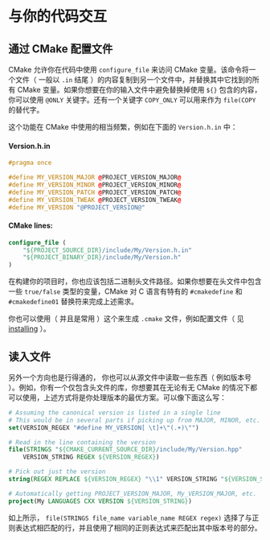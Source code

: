 # 与你的代码交互

## 通过 CMake 配置文件

CMake 允许你在代码中使用 `configure_file` 来访问 CMake 变量。该命令将一个文件（ 一般以 `.in` 结尾 ）的内容复制到另一个文件中，并替换其中它找到的所有 CMake 变量。如果你想要在你的输入文件中避免替换掉使用  `${}` 包含的内容，你可以使用 `@ONLY` 关键字。还有一个关键字 `COPY_ONLY` 可以用来作为 `file(COPY` 的替代字。

这个功能在 CMake 中使用的相当频繁，例如在下面的 `Version.h.in`  中：

#### Version.h.in

```cpp
#pragma once

#define MY_VERSION_MAJOR @PROJECT_VERSION_MAJOR@
#define MY_VERSION_MINOR @PROJECT_VERSION_MINOR@
#define MY_VERSION_PATCH @PROJECT_VERSION_PATCH@
#define MY_VERSION_TWEAK @PROJECT_VERSION_TWEAK@
#define MY_VERSION "@PROJECT_VERSION@"
```

#### CMake lines:
```cmake
configure_file (
    "${PROJECT_SOURCE_DIR}/include/My/Version.h.in"
    "${PROJECT_BINARY_DIR}/include/My/Version.h"
)
```

在构建你的项目时，你也应该包括二进制头文件路径。如果你想要在头文件中包含一些 `true/false` 类型的变量，CMake 对 C 语言有特有的 `#cmakedefine` 和 `#cmakedefine01` 替换符来完成上述需求。


你也可以使用（ 并且是常用 ）这个来生成 `.cmake` 文件，例如配置文件（ 见 [installing](https://cliutils.gitlab.io/modern-cmake/chapters/install/installing.html) ）。

## 读入文件

另外一个方向也是行得通的， 你也可以从源文件中读取一些东西（ 例如版本号 ）。例如，你有一个仅包含头文件的库，你想要其在无论有无 CMake 的情况下都可以使用，上述方式将是你处理版本的最优方案。可以像下面这么写：


```cmake
# Assuming the canonical version is listed in a single line
# This would be in several parts if picking up from MAJOR, MINOR, etc.
set(VERSION_REGEX "#define MY_VERSION[ \t]+\"(.+)\"")

# Read in the line containing the version
file(STRINGS "${CMAKE_CURRENT_SOURCE_DIR}/include/My/Version.hpp"
    VERSION_STRING REGEX ${VERSION_REGEX})

# Pick out just the version
string(REGEX REPLACE ${VERSION_REGEX} "\\1" VERSION_STRING "${VERSION_STRING}")

# Automatically getting PROJECT_VERSION_MAJOR, My_VERSION_MAJOR, etc.
project(My LANGUAGES CXX VERSION ${VERSION_STRING})
```

如上所示， `file(STRINGS file_name variable_name REGEX regex)` 选择了与正则表达式相匹配的行，并且使用了相同的正则表达式来匹配出其中版本号的部分。

